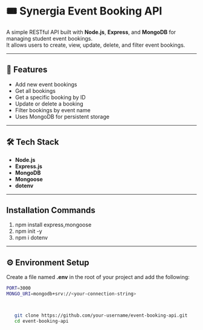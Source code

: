 # 🎟️ Synergia Event Booking API

A simple RESTful API built with **Node.js**, **Express**, and **MongoDB** for managing student event bookings.  
It allows users to create, view, update, delete, and filter event bookings.

---

## 🚀 Features
- Add new event bookings  
- Get all bookings  
- Get a specific booking by ID  
- Update or delete a booking  
- Filter bookings by event name  
- Uses MongoDB for persistent storage  

---

## 🛠️ Tech Stack
- **Node.js**  
- **Express.js**   
- **MongoDB**  
- **Mongoose** 
- **dotenv**  

---
## Installation Commands
1. npm install express,mongoose
2. npm init -y
3. npm i dotenv
----
## ⚙️ Environment Setup

Create a file named **.env** in the root of your project and add the following:

```bash
PORT=3000
MONGO_URI=mongodb+srv://<your-connection-string>



   git clone https://github.com/your-username/event-booking-api.git
   cd event-booking-api
